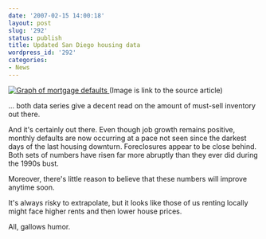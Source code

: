 ```yaml
---
date: '2007-02-15 14:00:18'
layout: post
slug: '292'
status: publish
title: Updated San Diego housing data
wordpress_id: '292'
categories:
- News
---
```



[
![Graph of mortgage defaults](http://www.phfactor.net/wp-pics/dec06defaults.jpg)
](http://voiceofsandiego.org/articles/2007/02/15/toscano/941foreclosures.txt)
(Image is link to the source article)



> 
... both data series give a decent read on the amount of must-sell inventory out there.

And it's certainly out there. Even though job growth remains positive, monthly defaults are now occurring at a pace not seen since the darkest days of the last housing downturn. Foreclosures appear to be close behind. Both sets of numbers have risen far more abruptly than they ever did during the 1990s bust.

Moreover, there's little reason to believe that these numbers will improve anytime soon. 



It's always risky to extrapolate, but it looks like those of us renting locally might face higher rents and then lower house prices.

All, gallows humor.
